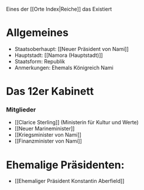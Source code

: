 Eines der [[Orte Index|Reiche]] das Existiert

# Allgemeines
- Staatsoberhaupt: [[Neuer Präsident von Nami]]
- Hauptstadt: [[Namora (Hauptstadt)]]
- Staatsform: Republik
- Anmerkungen: Ehemals Königreich Nami

# Das 12er Kabinett
### Mitglieder
- [[Clarice Sterling]] (Ministerin für Kultur und Werte)
- [[Neuer Marineminister]]
- [[Kriegsminister von Nami]]
- [[Finanzminister von Nami]]

# Ehemalige Präsidenten:
- [[Ehemaliger Präsident Konstantin Aberfield]]